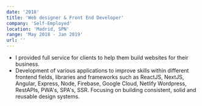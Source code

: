 ```yaml
---
date: '2018'
title: 'Web designer & Front End Developer'
company: 'Self-Employed'
location: 'Madrid, SPN'
range: 'May 2018 - Jan 2019'
url: ''
---
```


- I provided full service for clients to help them build websites for their business.
- Development of various applications to improve skills within different frontend fields, libraries and frameworks such as ReactJS, NextJS, Angular, Express, Node, Firebase, Google Cloud, Netlify Wordpress, RestAPIs, PWA's, SPA's, SSR. Focusing on building consistent, solid and reusable design systems.
